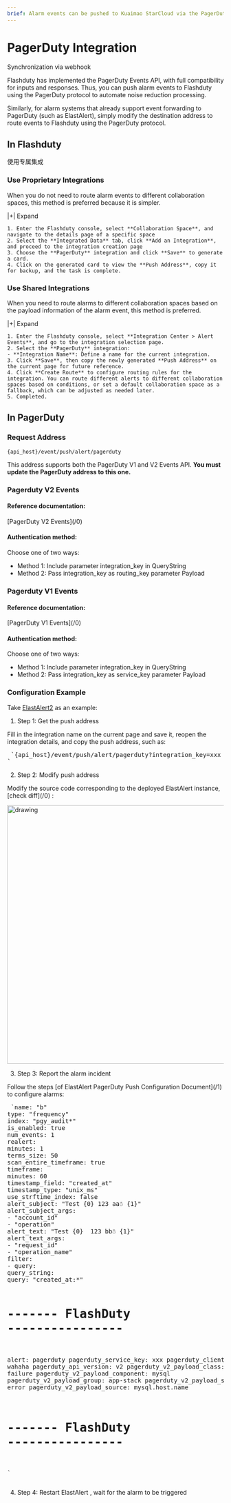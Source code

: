 ```yaml
---
brief: Alarm events can be pushed to Kuaimao StarCloud via the PagerDuty protocol, enabling automated noise reduction in the processing of alarm events
---
```


# PagerDuty Integration

Synchronization via webhook

Flashduty has implemented the PagerDuty Events API, with full compatibility for inputs and responses. Thus, you can push alarm events to Flashduty using the PagerDuty protocol to automate noise reduction processing.

Similarly, for alarm systems that already support event forwarding to PagerDuty (such as ElastAlert), simply modify the destination address to route events to Flashduty using the PagerDuty protocol.

## In Flashduty
使用专属集成

### Use Proprietary Integrations

When you do not need to route alarm events to different collaboration spaces, this method is preferred because it is simpler.

|+| Expand

    1. Enter the Flashduty console, select **Collaboration Space**, and navigate to the details page of a specific space
    2. Select the **Integrated Data** tab, click **Add an Integration**, and proceed to the integration creation page
    3. Choose the **PagerDuty** integration and click **Save** to generate a card.
    4. Click on the generated card to view the **Push Address**, copy it for backup, and the task is complete.

### Use Shared Integrations

When you need to route alarms to different collaboration spaces based on the payload information of the alarm event, this method is preferred.

|+| Expand

    1. Enter the Flashduty console, select **Integration Center > Alert Events**, and go to the integration selection page.
    2. Select the **PagerDuty** integration:
    - **Integration Name**: Define a name for the current integration.
    3. Click **Save**, then copy the newly generated **Push Address** on the current page for future reference.
    4. Click **Create Route** to configure routing rules for the integration. You can route different alerts to different collaboration spaces based on conditions, or set a default collaboration space as a fallback, which can be adjusted as needed later.
    5. Completed.

## In PagerDuty
### Request Address

```
{api_host}/event/push/alert/pagerduty
```

This address supports both the PagerDuty V1 and V2 Events API. **You must update the PagerDuty address to this one.**

### Pagerduty V2 Events

<div id="!"><h4>Reference documentation:</h4><p> [PagerDuty V2 Events](/0)</p><h4> Authentication method:</h4><p> Choose one of two ways:</p><ul><li> Method 1: Include parameter integration_key in QueryString</li><li> Method 2: Pass integration_key as routing_key parameter Payload</li></ul></div>

### Pagerduty V1 Events

<div id="!"><h4>Reference documentation:</h4><p> [PagerDuty V1 Events](/0)</p><h4> Authentication method:</h4><p> Choose one of two ways:</p><ul><li> Method 1: Include parameter integration_key in QueryString</li><li> Method 2: Pass integration_key as service_key parameter Payload</li></ul></div>

### Configuration Example

Take [ElastAlert2](https://github.com/jertel/elastalert2) as an example:

<div id="!"><ol><li>Step 1: Get the push address</li></ol><p> Fill in the integration name on the current page and save it, reopen the integration details, and copy the push address, such as:</p><pre> `{api_host}/event/push/alert/pagerduty?integration_key=xxx
`</pre><ol start="2"><li> Step 2: Modify push address</li></ol><p> Modify the source code corresponding to the deployed ElastAlert instance, [check diff](/0) :</p><img alt="drawing" width="600" src="https://fcdoc.github.io/img/zh/bgbLujRxqtPVvOHrDFsFH6pmWYFB9d5p9AT2jnZtlxY.avif"><ol start="3"><li> Step 3: Report the alarm incident</li></ol><p> Follow the steps [of ElastAlert PagerDuty Push Configuration Document](/1) to configure alarms:</p><pre> `name: "b"
type: "frequency"
index: "pgy_audit*"
is_enabled: true
num_events: 1
realert:
minutes: 1
terms_size: 50
scan_entire_timeframe: true
timeframe:
minutes: 60
timestamp_field: "created_at"
timestamp_type: "unix_ms"
use_strftime_index: false
alert_subject: "Test {0} 123 aa☃ {1}"
alert_subject_args:
- "account_id"
- "operation"
alert_text: "Test {0}  123 bb☃ {1}"
alert_text_args:
- "request_id"
- "operation_name"
filter:
- query:
query_string:
query: "created_at:*"

# ------- FlashDuty ----------------
alert: pagerduty
pagerduty_service_key: xxx
pagerduty_client_name: wahaha
pagerduty_api_version: v2
pagerduty_v2_payload_class: ping failure
pagerduty_v2_payload_component: mysql
pagerduty_v2_payload_group: app-stack
pagerduty_v2_payload_severity: error
pagerduty_v2_payload_source: mysql.host.name
# ------- FlashDuty ----------------
`</pre><ol start="4"><li> Step 4: Restart ElastAlert , wait for the alarm to be triggered</li></ol></div>